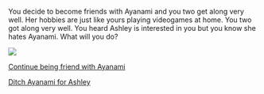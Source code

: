 You decide to become friends with Ayanami and you two get along very well. Her hobbies are just like yours playing videogames at home. You two got along very well. You heard Ashley is interested in you but you know she hates Ayanami.
What will you do?

![](https://danbooru.donmai.us/data/__ayanami_terebi_chan_and_shoboon_azur_lane_and_1_more_drawn_by_idaten93__b4acebf0264d6d502a6a9a20178d7def.png)

[Continue being friend with Ayanami](stay.md)

[Ditch Ayanami for Ashley]()